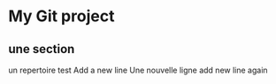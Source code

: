 # My Git project

## une section

un repertoire test Add a new line
Une nouvelle ligne
add new line again
